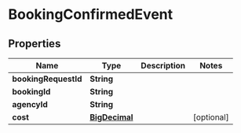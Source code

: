 

# BookingConfirmedEvent

## Properties

Name | Type | Description | Notes
------------ | ------------- | ------------- | -------------
**bookingRequestId** | **String** |  | 
**bookingId** | **String** |  | 
**agencyId** | **String** |  | 
**cost** | [**BigDecimal**](BigDecimal.md) |  |  [optional]



